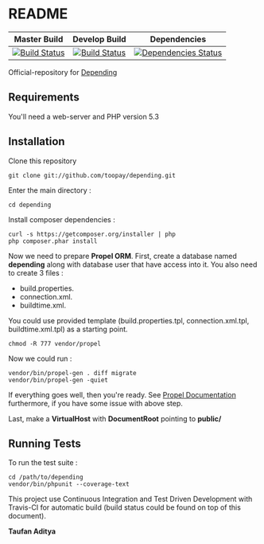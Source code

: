 README
======

| Master Build | Develop Build | Dependencies |
| :---: | :---: | :---: |
[![Build Status](https://secure.travis-ci.org/toopay/depending.png?branch=master)](http://travis-ci.org/toopay/depending)|[![Build Status](https://secure.travis-ci.org/toopay/depending.png?branch=develop&)](http://travis-ci.org/toopay/depending)|[![Dependencies Status](https://depending.in/toopay/depending.png)](http://depending.in/toopay/depending)


Official-repository for [Depending](http://depending.in)

Requirements
------------

You'll need a web-server and PHP version 5.3

Installation
------------

Clone this repository

	git clone git://github.com/toopay/depending.git

Enter the main directory :
	
	cd depending

Install composer dependencies :

	curl -s https://getcomposer.org/installer | php
	php composer.phar install

Now we need to prepare **Propel ORM**. First, create a database named **depending** along with database user that have access into it. You also need to create 3 files :

- build.properties. 
- connection.xml. 
- buildtime.xml. 

You could use provided template (build.properties.tpl, connection.xml.tpl, buildtime.xml.tpl) as a starting point.
	
	chmod -R 777 vendor/propel

Now we could run :

	vendor/bin/propel-gen . diff migrate
	vendor/bin/propel-gen -quiet

If everything goes well, then you're ready. See [Propel Documentation](http://propelorm.org/documentation/) furthermore, if you have some issue with above step.

Last, make a **VirtualHost** with **DocumentRoot** pointing to **public/**

Running Tests
-------------

To run the test suite :

	cd /path/to/depending
	vendor/bin/phpunit --coverage-text
	
This project use Continuous Integration and Test Driven Development with Travis-CI for automatic build (build status could be found on top of this document).

**Taufan Aditya**
